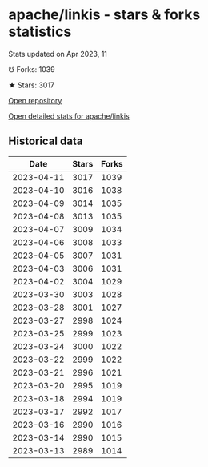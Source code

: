 # apache/linkis - stars & forks statistics

Stats updated on Apr 2023, 11

☋ Forks: 1039

★ Stars: 3017

[Open repository](https://github.com/apache/linkis)

[Open detailed stats for apache/linkis](https://reviewgithub.com/rep/apache/linkis)

## Historical data
| Date | Stars | Forks |
|------|-------|-------|
| 2023-04-11 | 3017 | 1039 | 
| 2023-04-10 | 3016 | 1038 | 
| 2023-04-09 | 3014 | 1035 | 
| 2023-04-08 | 3013 | 1035 | 
| 2023-04-07 | 3009 | 1034 | 
| 2023-04-06 | 3008 | 1033 | 
| 2023-04-05 | 3007 | 1031 | 
| 2023-04-03 | 3006 | 1031 | 
| 2023-04-02 | 3004 | 1029 | 
| 2023-03-30 | 3003 | 1028 | 
| 2023-03-28 | 3001 | 1027 | 
| 2023-03-27 | 2998 | 1024 | 
| 2023-03-25 | 2999 | 1023 | 
| 2023-03-24 | 3000 | 1022 | 
| 2023-03-22 | 2999 | 1022 | 
| 2023-03-21 | 2996 | 1021 | 
| 2023-03-20 | 2995 | 1019 | 
| 2023-03-18 | 2994 | 1019 | 
| 2023-03-17 | 2992 | 1017 | 
| 2023-03-16 | 2990 | 1016 | 
| 2023-03-14 | 2990 | 1015 | 
| 2023-03-13 | 2989 | 1014 | 

